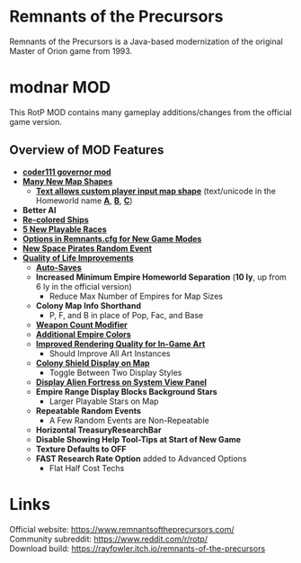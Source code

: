# Remnants of the Precursors

Remnants of the Precursors is a Java-based modernization of the original Master of Orion game from 1993.

# modnar MOD

This RotP MOD contains many gameplay additions/changes from the official game version.<br/>

## Overview of MOD Features

- [**coder111 governor mod**](https://github.com/coder111111/rotp-public)
- [**Many New Map Shapes**](https://i.imgur.com/115jnZb.png)
    - [**Text allows custom player input map shape**](https://i.imgur.com/J5Wr3yL.png) (text/unicode in the Homeworld name [**A**](https://i.imgur.com/UUpH1TK.png), [**B**](https://i.imgur.com/JsZp69f.png), [**C**](https://i.imgur.com/tjkhdYP.png))
- **Better AI**
- [**Re-colored Ships**](https://reddit.com/r/rotp/comments/gli5z5/rotp_recolored_ship_design_sets_download/)
- [**5 New Playable Races**](https://i.imgur.com/K1KRTzh.jpg)
- [**Options in Remnants.cfg for New Game Modes**](https://i.imgur.com/fQSRrch.png)
- [**New Space Pirates Random Event**](https://i.imgur.com/jBu21Pt.png)
- [**Quality of Life Improvements**](https://i.imgur.com/lBAVLpV.png)
    - [**Auto-Saves**](https://i.imgur.com/TfAXG2P.png)
    - **Increased Minimum Empire Homeworld Separation** (**10 ly**, up from 6 ly in the official version)
        - Reduce Max Number of Empires for Map Sizes
    - **Colony Map Info Shorthand**
        - P, F, and B in place of Pop, Fac, and Base
    - [**Weapon Count Modifier**](https://i.imgur.com/YHfMdMG.png)
    - [**Additional Empire Colors**](https://i.imgur.com/3XH7OsF.png)
    - [**Improved Rendering Quality for In-Game Art**](https://i.imgur.com/Yinhuw5.png)
        - Should Improve All Art Instances
    - [**Colony Shield Display on Map**](https://i.imgur.com/QBUHiV4.png)
        - Toggle Between Two Display Styles
    - [**Display Alien Fortress on System View Panel**](https://i.imgur.com/se4Y7fc.png)
    - **Empire Range Display Blocks Background Stars**
        - Larger Playable Stars on Map
    - **Repeatable Random Events**
        - A Few Random Events are Non-Repeatable
    - **Horizontal TreasuryResearchBar**
    - **Disable Showing Help Tool-Tips at Start of New Game**
    - **Texture Defaults to OFF**
    - **FAST Research Rate Option** added to Advanced Options
        - Flat Half Cost Techs
    


# Links
Official website: https://www.remnantsoftheprecursors.com/<br/>
Community subreddit: https://www.reddit.com/r/rotp/<br/>
Download build: https://rayfowler.itch.io/remnants-of-the-precursors
